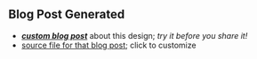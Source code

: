
## Blog Post Generated

 - [***custom blog post***](<${postUrl}>) about this design; *try it before you share it!*
 - [source file for that blog post](<${postSrcUrl}>); click to customize
 

